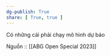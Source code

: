 ```yaml
---
dg-publish: True
share: [ True, true ]
---
```

Có những cái phải chạy mô hình dự báo

Nguồn :: [[ABG Open Special 2023]]